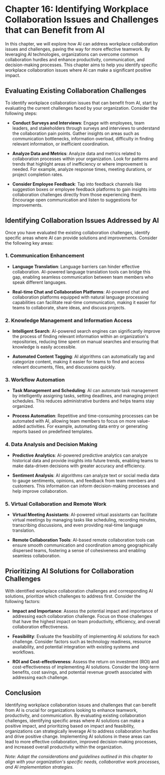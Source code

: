 Chapter 16: Identifying Workplace Collaboration Issues and Challenges that can Benefit from AI
==============================================================================================

In this chapter, we will explore how AI can address workplace collaboration issues and challenges, paving the way for more effective teamwork. By leveraging AI technologies, organizations can overcome common collaboration hurdles and enhance productivity, communication, and decision-making processes. This chapter aims to help you identify specific workplace collaboration issues where AI can make a significant positive impact.

Evaluating Existing Collaboration Challenges
--------------------------------------------

To identify workplace collaboration issues that can benefit from AI, start by evaluating the current challenges faced by your organization. Consider the following steps:

* **Conduct Surveys and Interviews**: Engage with employees, team leaders, and stakeholders through surveys and interviews to understand the collaboration pain points. Gather insights on areas such as communication bottlenecks, information overload, difficulty in finding relevant information, or inefficient coordination.

* **Analyze Data and Metrics**: Analyze data and metrics related to collaboration processes within your organization. Look for patterns and trends that highlight areas of inefficiency or where improvement is needed. For example, analyze response times, meeting durations, or project completion rates.

* **Consider Employee Feedback**: Tap into feedback channels like suggestion boxes or employee feedback platforms to gain insights into collaboration challenges directly from those experiencing them. Encourage open communication and listen to suggestions for improvements.

Identifying Collaboration Issues Addressed by AI
------------------------------------------------

Once you have evaluated the existing collaboration challenges, identify specific areas where AI can provide solutions and improvements. Consider the following key areas:

### 1. Communication Enhancement

* **Language Translation**: Language barriers can hinder effective collaboration. AI-powered language translation tools can bridge this gap, enabling seamless communication between team members who speak different languages.

* **Real-time Chat and Collaboration Platforms**: AI-powered chat and collaboration platforms equipped with natural language processing capabilities can facilitate real-time communication, making it easier for teams to collaborate, share ideas, and discuss projects.

### 2. Knowledge Management and Information Access

* **Intelligent Search**: AI-powered search engines can significantly improve the process of finding relevant information within an organization's repositories, reducing time spent on manual searches and ensuring that knowledge is easily accessible.

* **Automated Content Tagging**: AI algorithms can automatically tag and categorize content, making it easier for teams to find and access relevant documents, files, and discussions quickly.

### 3. Workflow Automation

* **Task Management and Scheduling**: AI can automate task management by intelligently assigning tasks, setting deadlines, and managing project schedules. This reduces administrative burdens and helps teams stay organized.

* **Process Automation**: Repetitive and time-consuming processes can be automated with AI, allowing team members to focus on more value-added activities. For example, automating data entry or generating reports based on predefined templates.

### 4. Data Analysis and Decision Making

* **Predictive Analytics**: AI-powered predictive analytics can analyze historical data and provide insights into future trends, enabling teams to make data-driven decisions with greater accuracy and efficiency.

* **Sentiment Analysis**: AI algorithms can analyze text or social media data to gauge sentiments, opinions, and feedback from team members and customers. This information can inform decision-making processes and help improve collaboration.

### 5. Virtual Collaboration and Remote Work

* **Virtual Meeting Assistants**: AI-powered virtual assistants can facilitate virtual meetings by managing tasks like scheduling, recording minutes, transcribing discussions, and even providing real-time language translation.

* **Remote Collaboration Tools**: AI-based remote collaboration tools can ensure smooth communication and coordination among geographically dispersed teams, fostering a sense of cohesiveness and enabling seamless collaboration.

Prioritizing AI Solutions for Collaboration Challenges
------------------------------------------------------

With identified workplace collaboration challenges and corresponding AI solutions, prioritize which challenges to address first. Consider the following factors:

* **Impact and Importance**: Assess the potential impact and importance of addressing each collaboration challenge. Focus on those challenges that have the highest impact on team productivity, efficiency, and overall collaboration effectiveness.

* **Feasibility**: Evaluate the feasibility of implementing AI solutions for each challenge. Consider factors such as technology readiness, resource availability, and potential integration with existing systems and workflows.

* **ROI and Cost-effectiveness**: Assess the return on investment (ROI) and cost-effectiveness of implementing AI solutions. Consider the long-term benefits, cost savings, and potential revenue growth associated with addressing each challenge.

Conclusion
----------

Identifying workplace collaboration issues and challenges that can benefit from AI is crucial for organizations looking to enhance teamwork, productivity, and communication. By evaluating existing collaboration challenges, identifying specific areas where AI solutions can make a positive impact, and prioritizing based on impact and feasibility, organizations can strategically leverage AI to address collaboration hurdles and drive positive change. Implementing AI solutions in these areas can lead to more effective collaboration, improved decision-making processes, and increased overall productivity within the organization.

*Note: Adapt the considerations and guidelines outlined in this chapter to align with your organization's specific needs, collaborative work processes, and AI implementation strategies.*
